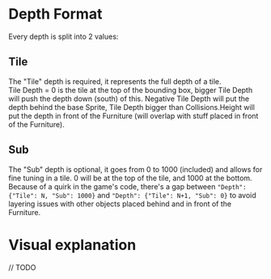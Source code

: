 # Depth Format

Every depth is split into 2 values:

## Tile

The "Tile" depth is required, it represents the full depth of a tile.  
Tile Depth = 0 is the tile at the top of the bounding box, bigger Tile Depth will push the depth down (south) of this. Negative Tile Depth will put the depth behind the base Sprite, Tile Depth bigger than Collisions.Height will put the depth in front of the Furniture (will overlap with stuff placed in front of the Furniture).

## Sub

The "Sub" depth is optional, it goes from 0 to 1000 (included) and allows for fine tuning in a tile. 0 will be at the top of the tile, and 1000 at the bottom.  
Because of a quirk in the game's code, there's a gap between `"Depth": {"Tile": N, "Sub": 1000}` and `"Depth": {"Tile": N+1, "Sub": 0}` to avoid layering issues with other objects placed behind and in front of the Furniture.

# Visual explanation

// TODO